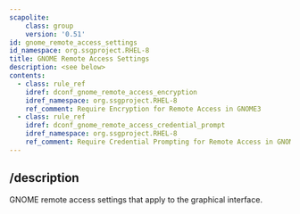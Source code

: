 ```yaml
---
scapolite:
    class: group
    version: '0.51'
id: gnome_remote_access_settings
id_namespace: org.ssgproject.RHEL-8
title: GNOME Remote Access Settings
description: <see below>
contents:
  - class: rule_ref
    idref: dconf_gnome_remote_access_encryption
    idref_namespace: org.ssgproject.RHEL-8
    ref_comment: Require Encryption for Remote Access in GNOME3
  - class: rule_ref
    idref: dconf_gnome_remote_access_credential_prompt
    idref_namespace: org.ssgproject.RHEL-8
    ref_comment: Require Credential Prompting for Remote Access in GNOME3
---
```



## /description

GNOME
remote access settings that apply to the graphical interface.
